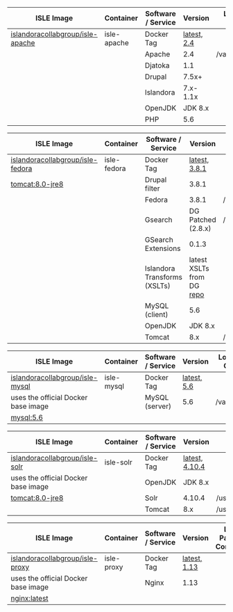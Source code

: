 <!--- PAGE_TITLE --->

| ISLE Image                          | Container    | Software / Service | Version       | Logs Path on Container |
| ------------                        | ------------ | ------------       | ------------- | -------------          |
| [islandoracollabgroup/isle-apache](https://hub.docker.com/r/islandoracollabgroup/isle-apache/) | isle-apache  | Docker Tag | [latest, 2.4](https://github.com/Islandora-Collaboration-Group/ISLE/blob/master/apache/Dockerfile) |                        |
|                |              | Apache             | 2.4           | /var/log/apache2/      |
|                |              | Djatoka            | 1.1           |                        |
|                                     |              | Drupal             | 7.5x+         |                        |
|                                     |              | Islandora          | 7.x-1.1x      |                        |
|                                     |              | OpenJDK            | JDK 8.x        |                        |
|                                     |              | PHP                | 5.6           |                        |


| ISLE Image                          | Container    | Software / Service | Version       | Logs Path on Container |
| ------------                        | ------------ | ------------       | ------------- | -------------          |
| [islandoracollabgroup/isle-fedora](https://hub.docker.com/r/islandoracollabgroup/isle-fedora/) | isle-fedora | Docker Tag | [latest, 3.8.1](https://github.com/Islandora-Collaboration-Group/ISLE/blob/master/fedora/Dockerfile) |
| [tomcat:8.0-jre8](https://hub.docker.com/_/tomcat/)|  |Drupal filter              | 3.8.1              |                                                                 |
|                                     |              | Fedora                       | 3.8.1              | /usr/local/fedora/server/logs/fedora.log                        |
|                                     |              | Gsearch                      | DG Patched (2.8.x) | /usr/local/fedora/server/logs/fedoragsearch.daily.log           |
|                                     |              | GSearch Extensions           | 0.1.3              |                                                                 |
|                                     |              | Islandora Transforms (XSLTs) | latest XSLTs from DG [repo](https://github.com/discoverygarden/islandora_transforms) |
|                                     |              | MySQL (client)               | 5.6                |                                                                 |
|                                     |              | OpenJDK                      | JDK 8.x            |                                                                 |
|                                     |              | Tomcat                       | 8.x                | /usr/local/tomcat/logs/                                         |


| ISLE Image                          | Container    | Software / Service | Version            | Logs Path on Container |
| ------------                        | ------------ | ------------       | -------------      | -------------          |
| [islandoracollabgroup/isle-mysql](https://hub.docker.com/r/islandoracollabgroup/isle-mysql/) | isle-mysql | Docker Tag | [latest, 5.6](https://github.com/Islandora-Collaboration-Group/ISLE/blob/master/mysql/Dockerfile) | |
|  uses the official Docker base image |             | MySQL (server)     | 5.6                | /var/log/mysql/  |
| [mysql:5.6](https://hub.docker.com/_/mysql/)|      |                    |                    |                  |

| ISLE Image                          | Container    | Software / Service | Version         | Logs Path on Container          |
| ------------                        | ------------ | ------------       | -------------   | -------------                   |
| [islandoracollabgroup/isle-solr](https://hub.docker.com/r/islandoracollabgroup/isle-solr/)| isle-solr | Docker Tag | [latest, 4.10.4](https://github.com/Islandora-Collaboration-Group/ISLE/blob/master/solr/Dockerfile)  |                                 |
| uses the official Docker base image |              | OpenJDK            | JDK 8.x         |                                 |
| [tomcat:8.0-jre8](https://hub.docker.com/_/tomcat/)| | Solr             | 4.10.4          | /usr/local/tomcat/logs/solr.log |
|                                     |              | Tomcat             | 8.x             | /usr/local/tomcat/logs/         |

| ISLE Image                          | Container    | Software / Service | Version       | Logs Path on Container |
| ------------                        | ------------ | ------------       | ------------- | -------------          |
| [islandoracollabgroup/isle-proxy](https://hub.docker.com/r/islandoracollabgroup/isle-proxy/) | isle-proxy | Docker Tag | [latest, 1.13](https://github.com/Islandora-Collaboration-Group/ISLE/blob/master/proxy/Dockerfile) |                        |
| uses the official Docker base image |              | Nginx              | 1.13          |                        |
| [nginx:latest](https://hub.docker.com/_/nginx/)    |                    |               |                        |
